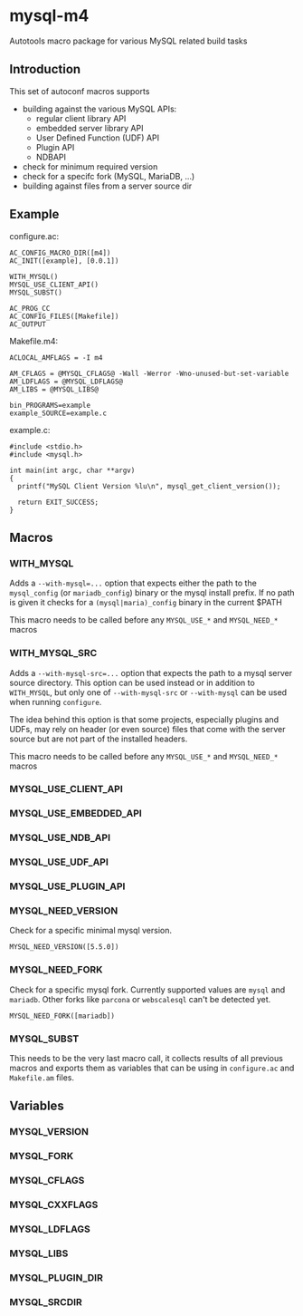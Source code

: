 mysql-m4
========

Autotools macro package for various MySQL related build tasks

Introduction
------------

This set of autoconf macros supports 

* building against the various MySQL APIs:
    * regular client library API
	* embedded server library API
	* User Defined Function (UDF) API
	* Plugin API
	* NDBAPI
* check for minimum required version
* check for a specifc fork (MySQL, MariaDB, ...)
* building against files from a server source dir


Example
-------

configure.ac:

    AC_CONFIG_MACRO_DIR([m4])
    AC_INIT([example], [0.0.1])
    
    WITH_MYSQL()
	MYSQL_USE_CLIENT_API()
	MYSQL_SUBST()
    
    AC_PROG_CC
    AC_CONFIG_FILES([Makefile])
	AC_OUTPUT
	
Makefile.m4:

	ACLOCAL_AMFLAGS = -I m4
    	
	AM_CFLAGS = @MYSQL_CFLAGS@ -Wall -Werror -Wno-unused-but-set-variable
    AM_LDFLAGS = @MYSQL_LDFLAGS@
    AM_LIBS = @MYSQL_LIBS@
    
	bin_PROGRAMS=example
	example_SOURCE=example.c

example.c:

	#include <stdio.h>
    #include <mysql.h>
    
    int main(int argc, char **argv)
    {
      printf("MySQL Client Version %lu\n", mysql_get_client_version());
    
      return EXIT_SUCCESS;
    }

Macros
------

### WITH_MYSQL

Adds a `--with-mysql=...` option that expects either the path to the `mysql_config` 
(or `mariadb_config`) binary or the mysql install prefix. If no path is given it
checks for a `(mysql|maria)_config` binary in the current $PATH

This macro needs to be called before any `MYSQL_USE_*` and `MYSQL_NEED_*` macros

### WITH_MYSQL_SRC

Adds a `--with-mysql-src=...` option that expects the path to a mysql server
source directory. This option can be used instead or in addition to `WITH_MYSQL`,
but only one of `--with-mysql-src` or `--with-mysql` can be used when running
`configure`.

The idea behind this option is that some projects, especially plugins and UDFs,
may rely on header (or even source) files that come with the server source but
are not part of the installed headers.

This macro needs to be called before any `MYSQL_USE_*` and `MYSQL_NEED_*` macros

### MYSQL_USE_CLIENT_API

### MYSQL_USE_EMBEDDED_API

### MYSQL_USE_NDB_API

### MYSQL_USE_UDF_API

### MYSQL_USE_PLUGIN_API

### MYSQL_NEED_VERSION

Check for a specific minimal mysql version.

    MYSQL_NEED_VERSION([5.5.0])

### MYSQL_NEED_FORK

Check for a specific mysql fork. Currently supported values are `mysql` and
`mariadb`. Other forks like `parcona` or `webscalesql` can't be detected yet.

    MYSQL_NEED_FORK([mariadb])

### MYSQL_SUBST

This needs to be the very last macro call, it collects results of all
previous macros and exports them as variables that can be using in 
`configure.ac` and `Makefile.am` files.

Variables
---------

### MYSQL_VERSION

### MYSQL_FORK

### MYSQL_CFLAGS

### MYSQL_CXXFLAGS

### MYSQL_LDFLAGS

### MYSQL_LIBS

### MYSQL_PLUGIN_DIR

### MYSQL_SRCDIR

